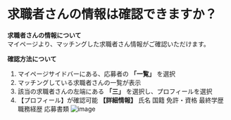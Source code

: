 # 求職者さんの情報は確認できますか？	
**求職者さんの情報について**	
マイページより、マッチングした求職者さん情報がご確認いただけます。	

**確認方法について**	
1. マイページサイドバーにある、応募者の **「一覧」** を選択
2. マッチングしている求職者さんの一覧が表示
3. 該当の求職者さんの左端にある **「三」** を選択し、プロフィールを選択
4. 【プロフィール】が確認可能
**【詳細情報】**
氏名
国籍
免許・資格
最終学歴
職務経歴
応募書類
![image](/faqs/images/j32.png)